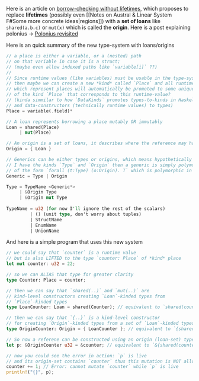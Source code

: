 Here is an article on [borrow-checking without lifetimes](https://smallcultfollowing.com/babysteps/blog/2024/03/04/borrow-checking-without-lifetimes/), which proposes to replace **lifetimes** (possibly even [[Notes on Austral & Linear System F#Some more concrete ideas|regions]]) with a **set of loans** like `shared(a.b.c)` or `mut(x)` which is called the **origin**. Here is a post explaining polonius -> [Polonius revisited](https://smallcultfollowing.com/babysteps/blog/2023/09/29/polonius-part-2/)

Here is an quick summary of the new type-system with loans/origins
```rust
// a place is either a variable, or a (nested) path
// on that variable in case it is a struct;
// (maybe even allow indexed paths like `variable[i]` ??)
//
// Since runtime values (like variables) must be usable in the type-system
// then maybe we can create a new *kind* called `Place` and all runtime values
// which represent places will automatically be promoted to some unique type
// of the kind `Place` that corresponds to this runtime-value?
// (kinda simmilar to how `DataKinds` promotes types-to-kinds in Haskell,
// and data-constructors (technically runtime values) to types)
Place = variable(.field)*

// A loan represents borrowing a place mutably OR immutably
Loan = shared(Place) 
     | mut(Place)

// An origin is a set of loans, it describes where the reference may have come from
Origin = { Loan }

// Generics can be either types or origins, which means hypothetically if
// I have the kinds `Type` and `Origin` then a generic is simply polymorphism
// of the form `forall (t:Type) (o:Origin). T` which is polymorphic in both kinds
Generic = Type | Origin

Type = TypeName <Generic*> 
     | &Origin Type 
     | &Origin mut Type 
     
TypeName = u32 (for now I'll ignore the rest of the scalars) 
         | () (unit type, don't worry about tuples) 
         | StructName 
         | EnumName 
         | UnionName 

```
And here is a simple program that uses this new system
```rust
// we could say that `counter` is a runtime value
// but is also LIFTED to the type `counter: Place` of *kind* place
let mut counter: u32 = 22; 

// so we can ALIAS that type for greater clarity
type Counter: Place = counter;

// then we can say that `shared(..)` and `mut(..)` are
// kind-level constructors creating `Loan`-kinded types from
// `Place`-kinded types
type LoanCounter: Loan = shared(Counter); // equivalent to `shared(counter)`

// then we can say that `{..}` is a kind-level constructor
// for creating `Origin`-kinded types from a set of `Loan`-kinded types
type OriginCounter: Origin = { LoanCounter }; // equivalent to `{shared(counter)}`

// So now a referene can be constructed using an origin (loan-set) type
let p: &OriginCounter u32 = &counter; // equivalent to `&{shared(counter)} u32`

// now you could see the error in action: `p` is live
// and its origin-set contains `counter` thus this mutation is NOT allowed
counter += 1; // Error: cannot mutate `counter` while `p` is live 
println!("{}", p);

```